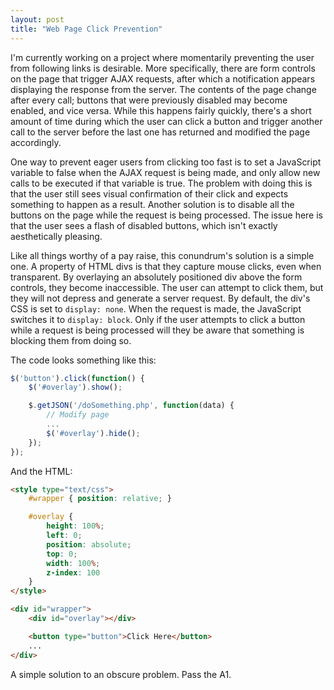 ```yaml
---
layout: post
title: "Web Page Click Prevention"
---
```


I'm currently working on a project where momentarily preventing the user from following links is desirable. More specifically, there are form controls on the page that trigger AJAX requests, after which a notification appears displaying the response from the server. The contents of the page change after every call; buttons that were previously disabled may become enabled, and vice versa. While this happens fairly quickly, there's a short amount of time during which the user can click a button and trigger another call to the server before the last one has returned and modified the page accordingly.

One way to prevent eager users from clicking too fast is to set a JavaScript variable to false when the AJAX request is being made, and only allow new calls to be executed if that variable is true. The problem with doing this is that the user still sees visual confirmation of their click and expects something to happen as a result. Another solution is to disable all the buttons on the page while the request is being processed. The issue here is that the user sees a flash of disabled buttons, which isn't exactly aesthetically pleasing.

Like all things worthy of a pay raise, this conundrum's solution is a simple one. A property of HTML divs is that they capture mouse clicks, even when transparent. By overlaying an absolutely positioned div above the form controls, they become inaccessible. The user can attempt to click them, but they will not depress and generate a server request. By default, the div's CSS is set to `display: none`. When the request is made, the JavaScript switches it to `display: block`. Only if the user attempts to click a button while a request is being processed will they be aware that something is blocking them from doing so.

The code looks something like this:

```javascript
$('button').click(function() {
    $('#overlay').show();

    $.getJSON('/doSomething.php', function(data) {
        // Modify page
        ...
        $('#overlay').hide();
    });
});
```

And the HTML:

```html
<style type="text/css">
    #wrapper { position: relative; }

    #overlay {
        height: 100%;
        left: 0;
        position: absolute;
        top: 0;
        width: 100%;
        z-index: 100
    }
</style>

<div id="wrapper">
    <div id="overlay"></div>

    <button type="button">Click Here</button>
    ...
</div>
```

A simple solution to an obscure problem. Pass the A1.
